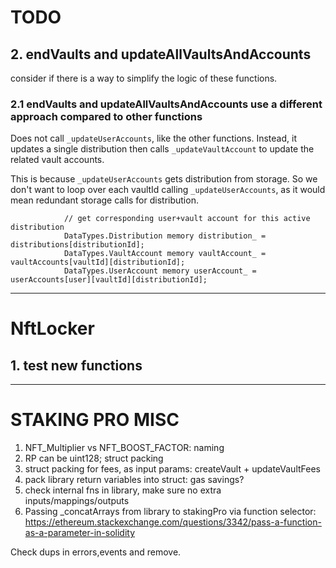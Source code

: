 # TODO

## 2. endVaults and updateAllVaultsAndAccounts

consider if there is a way to simplify the logic of these functions.

### 2.1 endVaults and updateAllVaultsAndAccounts use a different approach compared to other functions

Does not call `_updateUserAccounts`, like the other functions.
Instead, it updates a single distribution then calls `_updateVaultAccount` to update the related vault accounts.

This is because `_updateUserAccounts` gets distribution from storage. So we don't want to loop over each vaultId calling `_updateUserAccounts`, as it would mean redundant storage calls for distribution.

```solidity
            // get corresponding user+vault account for this active distribution 
            DataTypes.Distribution memory distribution_ = distributions[distributionId];
            DataTypes.VaultAccount memory vaultAccount_ = vaultAccounts[vaultId][distributionId];
            DataTypes.UserAccount memory userAccount_ = userAccounts[user][vaultId][distributionId];
```

---

# NftLocker

## 1. test new functions

---


# STAKING PRO MISC

1. NFT_Multiplier vs NFT_BOOST_FACTOR: naming
2. RP can be uint128; struct packing
3. struct packing for fees, as input params: createVault + updateVaultFees
4. pack library return variables into struct: gas savings?
5. check internal fns in library, make sure no extra inputs/mappings/outputs
6. Passing _concatArrays from library to stakingPro via function selector:
        https://ethereum.stackexchange.com/questions/3342/pass-a-function-as-a-parameter-in-solidity

Check dups in errors,events and remove.